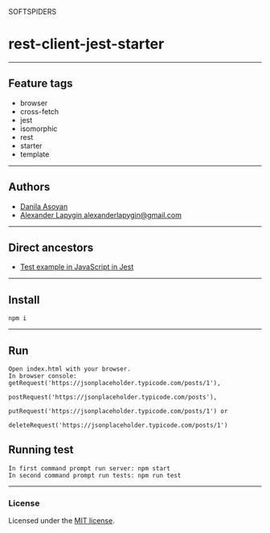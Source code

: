 SOFTSPIDERS

# rest-client-jest-starter

---

## Feature tags

- browser
- cross-fetch
- jest
- isomorphic
- rest
- starter
- template

---

## Authors

- [Danila Asoyan](https://github.com/Danilkashtan)
- [Alexander Lapygin <alexanderlapygin@gmail.com>](https://github.com/AlexanderLapygin)

---

## Direct ancestors
- [Test example in JavaScript in Jest](https://github.com/softspiders/jest)

---

## Install

```
npm i
```

---

## Run

```
Open index.html with your browser.
In browser console: getRequest('https://jsonplaceholder.typicode.com/posts/1'),
 					postRequest('https://jsonplaceholder.typicode.com/posts'),
 				    putRequest('https://jsonplaceholder.typicode.com/posts/1') or
 				    deleteRequest('https://jsonplaceholder.typicode.com/posts/1')
```

## Running test

```
In first command prompt run server: npm start
In second command prompt run tests: npm run test
```

---

### License

Licensed under the [MIT license](./LICENSE). 

